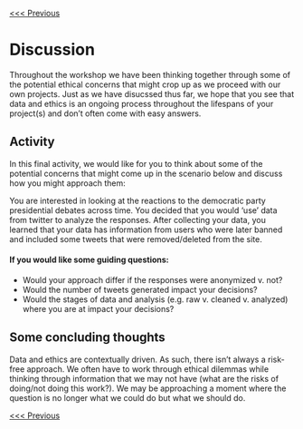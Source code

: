 [<<< Previous](cleaned.md)

Discussion
================

Throughout the workshop we have been thinking together through some of
the potential ethical concerns that might crop up as we proceed with our
own projects. Just as we have disucssed thus far, we hope that you see
that data and ethics is an ongoing process throughout the lifespans of
your project(s) and don’t often come with easy answers.

## Activity

In this final activity, we would like for you to think about some of the
potential concerns that might come up in the scenario below and discuss
how you might approach them:

You are interested in looking at the reactions to the democratic party
presidential debates across time. You decided that you would ‘use’ data
from twitter to analyze the responses. After collecting your data, you
learned that your data has information from users who were later banned
and included some tweets that were removed/deleted from the site.

#### If you would like some guiding questions:

  - Would your approach differ if the responses were anonymized v. not?
  - Would the number of tweets generated impact your decisions?
  - Would the stages of data and analysis (e.g. raw v. cleaned v.
    analyzed) where you are at impact your decisions?

## Some concluding thoughts

Data and ethics are contextually driven. As such, there isn’t always a
risk-free approach. We often have to work through ethical dilemmas while
thinking through information that we may not have (what are the risks of
doing/not doing this work?). We may be approaching a moment where the
question is no longer what we could do but what we should do.

[<<< Previous](cleaned.md)

